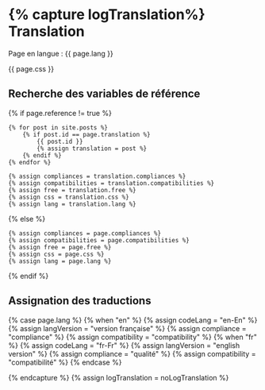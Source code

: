 {% capture logTranslation%}
Translation
===========

Page en langue : {{ page.lang }}

{{ page.css }}

Recherche des variables de référence
------------------------------------
{% if page.reference != true %}

	{% for post in site.posts %}
		{% if post.id == page.translation %}
			{{ post.id }}
			{% assign translation = post %}
		{% endif %}
	{% endfor %}

	{% assign compliances = translation.compliances %}
	{% assign compatibilities = translation.compatibilities %}
	{% assign free = translation.free %}
	{% assign css = translation.css %}
	{% assign lang = translation.lang %}

{% else %}

	{% assign compliances = page.compliances %}
	{% assign compatibilities = page.compatibilities %}
	{% assign free = page.free %}
	{% assign css = page.css %}
	{% assign lang = page.lang %}

{% endif %}

Assignation des traductions
---------------------------
{% case page.lang %}
	{% when "en" %}
		{% assign codeLang      = "en-En" %}
		{% assign langVersion   = "version française" %}
		{% assign compliance    = "compliance" %}
		{% assign compatibility = "compatibility" %}
	{% when "fr" %}
		{% assign codeLang      = "fr-Fr" %}
		{% assign langVersion   = "english version" %}
		{% assign compliance    = "qualité" %}
		{% assign compatibility = "compatibilité" %}
{% endcase %}

{% endcapture %}
{% assign logTranslation = noLogTranslation %}

